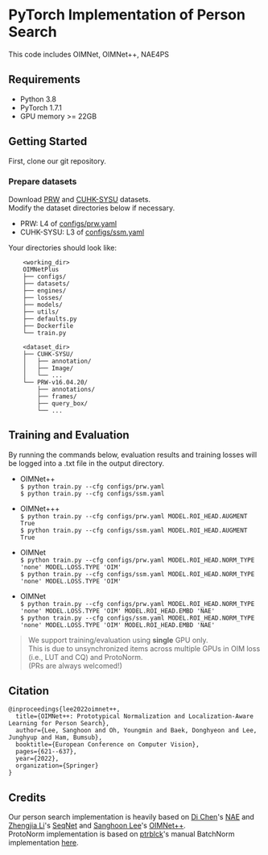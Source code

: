 # PyTorch Implementation of Person Search
This code includes OIMNet, OIMNet++, NAE4PS

## Requirements
* Python 3.8
* PyTorch 1.7.1
* GPU memory >= 22GB

## Getting Started
First, clone our git repository.

### Prepare datasets
Download [PRW](https://github.com/liangzheng06/PRW-baseline) and [CUHK-SYSU](https://github.com/ShuangLI59/person_search) datasets.<br>
Modify the dataset directories below if necessary.

* PRW: L4 of [configs/prw.yaml](https://github.com/cvlab-yonsei/OIMNetPlus/blob/main/configs/prw.yaml)<br>
* CUHK-SYSU: L3 of [configs/ssm.yaml](https://github.com/cvlab-yonsei/OIMNetPlus/blob/main/configs/ssm.yaml)<br>

Your directories should look like:
```
    <working_dir>
    OIMNetPlus
    ├── configs/
    ├── datasets/
    ├── engines/
    ├── losses/
    ├── models/
    ├── utils/
    ├── defaults.py
    ├── Dockerfile
    └── train.py
    
    <dataset_dir>
    ├── CUHK-SYSU/
    │   ├── annotation/
    │   ├── Image/
    │   └── ...
    └── PRW-v16.04.20/
        ├── annotations/
        ├── frames/
        ├── query_box/
        └── ...
```

## Training and Evaluation

By running the commands below, evaluation results and training losses will be logged into a .txt file in the output directory.

* OIMNet++<br> 
    `$ python train.py --cfg configs/prw.yaml`<br>
    `$ python train.py --cfg configs/ssm.yaml` 

* OIMNet+++<br>
    `$ python train.py --cfg configs/prw.yaml MODEL.ROI_HEAD.AUGMENT True`<br>
    `$ python train.py --cfg configs/ssm.yaml MODEL.ROI_HEAD.AUGMENT True`

* OIMNet<br>
    `$ python train.py --cfg configs/prw.yaml MODEL.ROI_HEAD.NORM_TYPE 'none' MODEL.LOSS.TYPE 'OIM'`<br> 
    `$ python train.py --cfg configs/ssm.yaml MODEL.ROI_HEAD.NORM_TYPE 'none' MODEL.LOSS.TYPE 'OIM'`

* OIMNet<br>
    `$ python train.py --cfg configs/prw.yaml MODEL.ROI_HEAD.NORM_TYPE 'none' MODEL.LOSS.TYPE 'OIM' MODEL.ROI_HEAD.EMBD 'NAE'`<br> 
    `$ python train.py --cfg configs/ssm.yaml MODEL.ROI_HEAD.NORM_TYPE 'none' MODEL.LOSS.TYPE 'OIM' MODEL.ROI_HEAD.EMBD 'NAE'`

> We support training/evaluation using **single** GPU only. <br>
> This is due to unsynchronized items across multiple GPUs in OIM loss (i.e., LUT and CQ) and ProtoNorm. <br>
> (PRs are always welcomed!)

## Citation
```
@inproceedings{lee2022oimnet++,
  title={OIMNet++: Prototypical Normalization and Localization-Aware Learning for Person Search},
  author={Lee, Sanghoon and Oh, Youngmin and Baek, Donghyeon and Lee, Junghyup and Ham, Bumsub},
  booktitle={European Conference on Computer Vision},
  pages={621--637},
  year={2022},
  organization={Springer}
}
```


## Credits
Our person search implementation is heavily based on [Di Chen](https://di-chen.me/)'s [NAE](https://github.com/dichen-cd/NAE4PS) and [Zhengjia Li](https://github.com/serend1p1ty)'s [SeqNet](https://github.com/serend1p1ty/SeqNet) and  [Sanghoon Lee](https://github.com/sanghoooon)'s [OIMNet++](https://github.com/cvlab-yonsei/OIMNetPlus).<br>
ProtoNorm implementation is based on [ptrblck](https://github.com/ptrblck)'s manual BatchNorm implementation [here](https://github.com/ptrblck/pytorch_misc/blob/master/batch_norm_manual.py).
